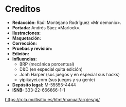 
Creditos
========

* **Redacción:** Raúl Montejano Rodríguez «Mr demonio».  
* **Portada:** Andrés Sáez «Marlock».  
* **Ilustraciones:**  
* **Maquetación:**  
* **Corrección:**  
* **Pruebas y revisión:**  
* **Edición:**  
* **Influencias:**
	* BRP (mecánica porcentual)
	* D&D (en especial quita edición)
	* Jonh Harper (sus juegos y en especial sus hacks)
	* yipikayei.com  (sus juegos y su gente)
* **Depósito legal:** M-55555-4444  
* **ISNB:** 333-22-666666-1-1

https://rola.multisitio.es/html/manual/arp/es/pj/

<span data-content="center-xy" data-h1="off" data-index="off"></span>
